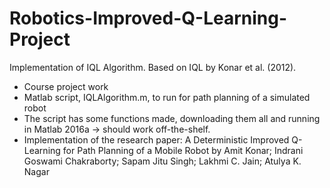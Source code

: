 # Robotics-Improved-Q-Learning-Project
Implementation of IQL Algorithm. Based on IQL by Konar et al. (2012).

- Course project work
- Matlab script, IQLAlgorithm.m, to run for path planning of a simulated robot
- The script has some functions made, downloading them all and running in Matlab 2016a -> should work off-the-shelf.
- Implementation of the research paper: A Deterministic Improved Q-Learning for Path Planning of a Mobile Robot by Amit Konar; Indrani Goswami Chakraborty; Sapam Jitu Singh; Lakhmi C. Jain; Atulya K. Nagar
